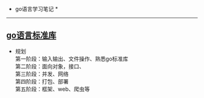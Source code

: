 * go语言学习笔记 *
---
[go语言标准库](https://studygolang.com/pkgdoc)
---
+ 规划  
第一阶段：输入输出、文件操作、熟悉go标准库  
第二阶段：面向对象，接口、  
第三阶段：并发、网络  
第四阶段：打包、部署  
第五阶段：框架、web、爬虫等  